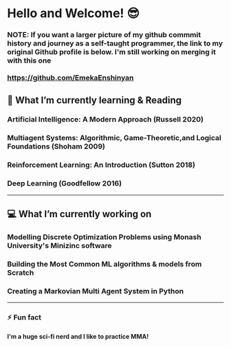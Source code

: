 # Hello and Welcome! 😎

### NOTE: If you want a larger picture of my github commmit history and journey as a self-taught programmer, the link to my original Github profile is below. I'm still working on merging it with this one <br /><br />https://github.com/EmekaEnshinyan

## 🌱 What I’m currently learning & Reading
### Artificial Intelligence: A Modern Approach (Russell 2020)
### Multiagent Systems: Algorithmic, Game-Theoretic,and Logical Foundations (Shoham 2009)
### Reinforcement Learning: An Introduction (Sutton 2018)
### Deep Learning (Goodfellow 2016)
<!--
### Theory of Computation, beginning with Gödel's famous paper "On Formally Undecidable Propositions of Principia Mathematica and Related Systems." (1931)
### AI and Simulation from the Tang et al. paper "GenSim: A General Social Simulation Platform with Large Language Model based Agents" (2024)

### Generative Social Science (Eptstein 2008) 
### Agent_Zero: Towards Neurocognitive Foundations for Generative Social Science (Epstein 2013)
--->
---
## 💻  What I’m currently working on
### Modelling Discrete Optimization Problems using Monash University's Minizinc software
### Building the Most Common ML algorithms & models from Scratch
### Creating a Markovian Multi Agent System in Python
<!--
### Primordial Soup Sim in Python
### Epstein's Sugarscape program
--->
---
### ⚡ Fun fact 
#### I'm a huge sci-fi nerd and I like to practice MMA!

<!--
- 👯 I’m looking to collaborate on ...
- 🤔 I’m looking for help with ...
- 💬 Ask me about ...
- 📫 How to reach me: ...
-->
